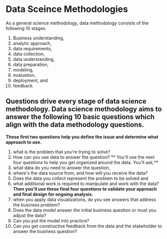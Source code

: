 # Data Sceince Methodologies

As a general science methodology, data methodology consists of the following 10 stages. 
1. Business understanding,
2. analytic approach,
3. data requirements,
4. data collection,
5. data understanding,
6. data preparation,
7. modeling,
8. evaluation,
9. deployment, and
10. feedback.


## Questions drive every stage of data science methodology. Data science methodology aims to answer the following 10 basic questions which align with the data methodology questions. 
  **These first two questions help you define the issue and determine what approach to use.**
1. what is the problem that you're trying to solve?
2. How can you use data to answer the question?
   ** You'll use the next four questions to help you get organized around the data. You'll ask,**
3. what data do you need to answer the question,
4. where's the data source from, and how will you receive the data?
5. Does the data you collect represent the problem to be solved and
6. what additional work is required to manipulate and work with the data?
   **Then you'll use these final four questions to validate your approach and final design for ongoing analysis.**
7. when you apply data visualizations, do you see answers that address the business problem?
8. Does the data model answer the initial business question or must you adjust the data?
9. Can you put the model into practice?
10. Can you get constructive feedback from the data and the stakeholder to answer the business question?

